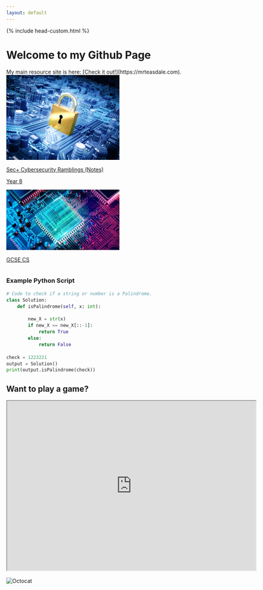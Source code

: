 ```yaml
---
layout: default
---
```

{% include head-custom.html %}
<h1>Welcome to my Github Page</h1>
My main resource site is here: [Check it out!](https://mrteasdale.com).
<div class="stuff">
<div class="homegrid">
  <div class="column">
    <a href="./cyber-security.html">
      <div class="box">
          <img src="./images/cysec-bg.png" width=300px/>
          <p>Sec+ Cybersecurity Ramblings (Notes)</p>
      </div>
    </a>
    <a href="./year-8.html">
      <div class="box">
        <p>Year 8</p>
      </div>
    </a>
    <div class="box"></div>
  </div>
  <div class="column">
    <a href="./gcse-cs.html">
      <div class="box">
        <img src="./images/cpu-bg.png" width=300px/>
        <p>GCSE CS</p>
      </div>
    </a>
    <div class="box"></div>
    <div class="box"></div>
  </div>
</div>
</div>

### Example Python Script

```python
# Code to check if a string or number is a Palindrome.
class Solution:
    def isPalindrome(self, x: int):

        new_X = str(x)
        if new_X == new_X[::-1]:
            return True
        else:
            return False

check = 1223221
output = Solution()
print(output.isPalindrome(check))
```

## Want to play a game?

<iframe height = "450" width = "660" src="https://editor.p5js.org/mrteasdale-cs/full/e9IQnrqdU"></iframe>

![Octocat](https://github.githubassets.com/images/icons/emoji/octocat.png)
